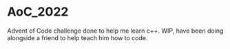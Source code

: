 # AoC_2022
Advent of Code challenge done to help me learn c++. WIP, have been doing alongside a friend to help teach him how to code.
